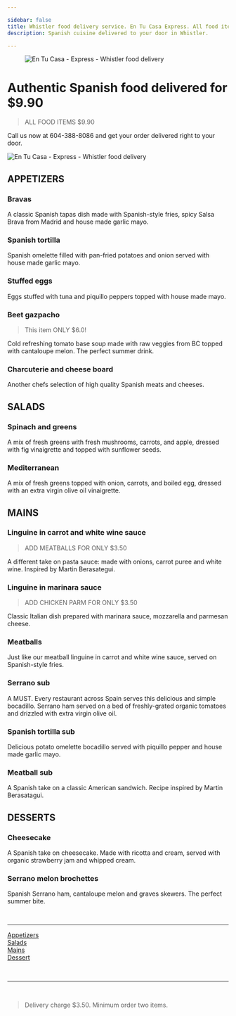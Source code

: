 ```yaml
---

sidebar: false
title: Whistler food delivery service. En Tu Casa Express. All food items $9.90
description: Spanish cuisine delivered to your door in Whistler.

---
```

<figure class="full-width-img">
  <img src="/img/delivery-menu/entucasa-express.jpg" alt="En Tu Casa - Express - Whistler food delivery">
</figure>

# Authentic Spanish food delivered for $9.90
> ALL FOOD ITEMS $9.90

Call us now at 604-388-8086 and get your order delivered right to your door.  

<CallButton/>

![En Tu Casa - Express - Whistler food delivery](/img/home/home-entucasa-express.jpg)


## APPETIZERS

### Bravas  
A classic Spanish tapas dish made with Spanish-style fries, spicy Salsa Brava from Madrid and house made garlic mayo. 

### Spanish tortilla
Spanish omelette filled with pan-fried potatoes and onion served with house made garlic mayo. 

### Stuffed eggs  
Eggs stuffed with tuna and piquillo peppers topped with house made mayo.

### Beet gazpacho 
> This item ONLY $6.0! <Badge text="Awesome" type="success" vertical="top"/> <Badge text="Best Quality" type="warning" vertical="top"/>    

Cold refreshing tomato base soup made with raw veggies from BC topped with cantaloupe melon. The perfect summer drink.

### Charcuterie and cheese board
Another chefs selection of high quality Spanish meats and cheeses.


## SALADS

### Spinach and greens  
A mix of fresh greens with fresh mushrooms, carrots, and apple, dressed with fig vinaigrette and topped with sunflower seeds.
### Mediterranean 
A mix of fresh greens topped with onion, carrots, and boiled egg, dressed with an extra virgin olive oil vinaigrette.


## MAINS

### Linguine in carrot and white wine sauce
> ADD MEATBALLS FOR ONLY $3.50

A different take on pasta sauce: made with onions, carrot puree and white wine. Inspired by Martin Berasategui.

### Linguine in marinara sauce
> ADD CHICKEN PARM FOR ONLY $3.50

Classic Italian dish prepared with marinara sauce, mozzarella and parmesan cheese.

### Meatballs
Just like our meatball linguine in carrot and white wine sauce, served on Spanish-style fries.

### Serrano sub  
A MUST. Every restaurant across Spain serves this delicious and simple bocadillo. Serrano ham served on a bed of freshly-grated organic tomatoes and drizzled with extra virgin olive oil.

### Spanish tortilla sub
Delicious potato omelette bocadillo served with piquillo pepper and house made garlic mayo. 

### Meatball sub
A Spanish take on a classic American sandwich. Recipe inspired by Martin Berasatagui.

## DESSERTS

### Cheesecake
A Spanish take on cheesecake. Made with ricotta and cream, served with organic strawberry jam and whipped cream.
### Serrano melon brochettes
Spanish Serrano ham, cantaloupe melon and graves skewers. The perfect summer bite.

<br/>

<hr>

[Appetizers](#appetizers)  
[Salads](#salads)   
[Mains](#mains)  
[Dessert](#desserts)  


<br/>

<hr>

<br/>


>Delivery charge $3.50. Minimum order two items.
